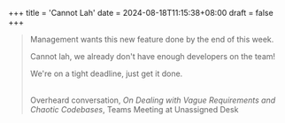 +++
title = 'Cannot Lah'
date = 2024-08-18T11:15:38+08:00
draft = false
+++

<blockquote>

Management wants this new feature done by the end of this week.

Cannot lah, we already don't have enough developers on the team!

We're on a tight deadline, just get it done.

<br>

<footer>Overheard conversation, <cite>On Dealing with Vague Requirements and Chaotic Codebases</cite>, Teams Meeting at Unassigned Desk</footer>
</blockquote>